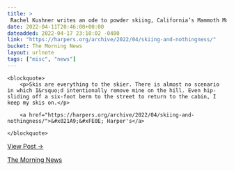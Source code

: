 ```yaml
---
title: > 
 Rachel Kushner writes an ode to powder skiing, California’s Mammoth Mountain, and her years as a dirtbag skier.
date: 2022-04-11T20:46:00+00:00
dateadded: 2022-04-17 23:10:02 -0400
link: "https://harpers.org/archive/2022/04/skiing-and-nothingness/"
bucket: The Morning News
layout: urlnote
tags: ["misc", "news"]
--- 
```




  
    
  

  
    <blockquote>
        <p>Skis are everything to the skier. There is almost no scenario in which I&rsquo;d intentionally remove mine on the hill. Even hip-sliding off a six-foot berm to the street to return to the cabin, I keep my skis on.</p>
        
        <a href="https://harpers.org/archive/2022/04/skiing-and-nothingness/">&#x021A9;&#xFE0E; Harper's</a>
        
    </blockquote>
  
  <p><a href="https://themorningnews.org/p/rachel-kushner-writes-an-ode-to-powder-skiing">View Post &rarr;</a></p>



 <!-- end excerpt --> 
<div class='bucket'><a class='internal-link' href='/buckets/the-morning-news'>The Morning News</a></div> 
